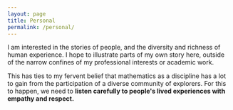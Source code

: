 ```yaml
---
layout: page
title: Personal
permalink: /personal/
---
```


I am interested in the stories of people, and the diversity and richness of human experience. I hope to illustrate parts of my own story here, outside of the narrow confines of my professional interests or academic work.

This has ties to my fervent belief that mathematics as a discipline has a lot to gain from the participation of a diverse community of explorers. For this to happen, we need to **listen carefully to people's lived experiences with empathy and respect.**  
